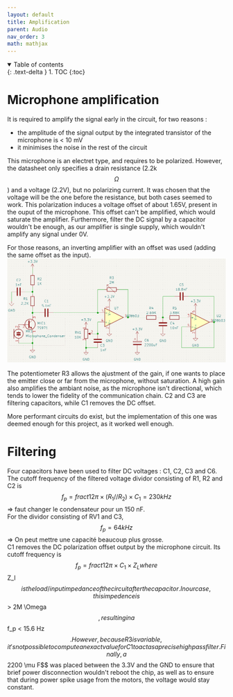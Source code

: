 ```yaml
---
layout: default
title: Amplification
parent: Audio
nav_order: 3
math: mathjax
---
```


<details open markdown="block">
  <summary>
    Table of contents
  </summary>
  {: .text-delta }
1. TOC
{:toc}
</details>

# Microphone amplification
It is required to amplify the signal early in the circuit, for two reasons :
- the amplitude of the signal output by the integrated transistor of the microphone is < 10 mV
- it minimises the noise in the rest of the circuit

This microphone is an electret type, and requires to be polarized. 
However, the datasheet only specifies a drain resistance (2.2k $$ \Omega $$) and a voltage (2.2V), but no polarizing current. 
It was chosen that the voltage will be the one before the resistance, but both cases seemed to work.
This polarization induces a voltage offset of about 1.65V, present in the ouput of the microphone. 
This offset can't be amplified, which would saturate the amplifier.
Furthermore, filter the DC signal by a capacitor wouldn't be enough, as our amplifier is single supply, which wouldn't amplify any signal under 0V. 

For those reasons, an inverting amplifier with an offset was used (adding the same offset as the input).
![image](../assets/images/audio/full_circuit.png)

The potentiometer R3 allows the ajustment of the gain, if one wants to place the emitter close or far from the microphone, without saturation.
A high gain also amplifies the ambiant noise, as the microphone isn't directional, which tends to lower the fidelity of the communication chain.
C2 and C3 are filtering capacitors, while C1 removes the DC offset.  

More performant circuits do exist, but the implementation of this one was deemed enough for this project, as it worked well enough.

# Filtering

Four capacitors have been used to filter DC voltages : C1, C2, C3 and C6.
The cutoff frequency of the filtered voltage dividor consisting of R1, R2 and C2 is $$ f_p = fract{1}{2\pi \times (R_1//R_2) \times C_1} = 230k Hz$$ => faut changer le condensateur pour un 150 nF.  
For the dividor consisting of RV1 and C3, $$f_p = 64k Hz$$ => On peut mettre une capacité beaucoup plus grosse.  
C1 removes the DC polarization offset output by the microphone circuit. Its cutoff frequency is $$ f_p = fract{1}{2\pi \times C_1 \times Z_L} where $$ Z_l $$ is the load/input impedance of the circuit after the capacitor.
In our case, this impedence is $$ > 2M \Omega$$, resulting in a $$f_p < 15.6 Hz$$. However, because R3 is variable, it's not possible to compute an exact value for C1 to act as a precise high pass filter.   
Finally, a $$ 2200 \mu F$$ was placed between the 3.3V and the GND to ensure that brief power disconnection wouldn't reboot the chip, as well as to ensure that during power spike usage from the motors, the voltage would stay constant.